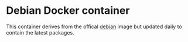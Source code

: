 # Debian Docker container

This container derives from the offical [debian](https://hub.docker.com/_/debian)
image but updated daily to contain the latest packages.
